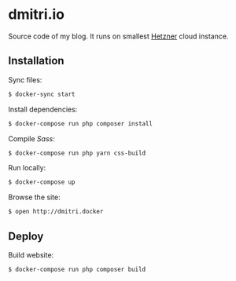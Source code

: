 # dmitri.io

Source code of my blog. It runs on smallest [Hetzner](https://www.hetzner.com) cloud instance.

## Installation

Sync files:

```bash
$ docker-sync start
```

Install dependencies:

```bash
$ docker-compose run php composer install
```

Compile _Sass_:

```bash
$ docker-compose run php yarn css-build
```

Run locally:

```bash
$ docker-compose up
```

Browse the site:

```bash
$ open http://dmitri.docker
```

## Deploy

Build website:

```bash
$ docker-compose run php composer build
```
